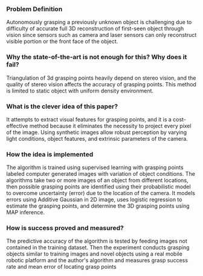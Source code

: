 
### Problem Definition
Autonomously grasping a previously unknown object is challenging due to difficulty of accurate full 3D reconstruction of first-seen object through vision since sensors such as camera and laser sensors can only reconstruct visible portion or the front face of the object. 

### Why the state-of-the-art is not enough for this? Why does it fail?
Triangulation of 3d grasping points heavily depend on stereo vision, and the quality of stereo vision affects the accuracy of grasping points. This method is limited to static object with uniform density environment.

### What is the clever idea of this paper?
It attempts to extract visual features for grasping points, and it is a cost-effective method because it eliminates the necessity to project every pixel of the image.  Using synthetic images allow robust perception by varying light conditions, object features, and extrinsic parameters of the camera.

### How the idea is implemented
The algorithm is trained using supervised learning with grasping points labeled computer generated images with variation of object conditions. The algorithms take two or more images of an object from different locations, then possible grasping points are identified using their probabilistic model to overcome uncertainty (error) due to the location of the camera. It models errors using Additive Gaussian in 2D image, uses logistic regression to estimate the grasping points, and determine the 3D grasping points using MAP inference.

###  How is success proved and measured?

The predictive accuracy of the algorithm is tested by feeding images not contained in the training dataset. Then the experiment conducts grasping objects similar to training images and novel objects using a real mobile robotic platform and the author's algorithm and measures grasp success rate and mean error of locating grasp points  